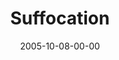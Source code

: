 ---
layout: message
category: message
series: "Room To Breathe"
title: "Suffocation"
date: 2005-10-08-00-00
message_id: 99
sc-permalink-url: "http://soundcloud.com/crdschurch/suffocation"
audio: "http://s3.amazonaws.com/crossroads-media/messages/audio/Room_To_Breathe_01_10-09-05_Suffocation.mp3"
audio-duration: "36:47"
tag: 
 - stress
 - joel
 - media-fast
 - fast
 - margin
 - information
 - career
 - wells
 - balance
explicit: false
---